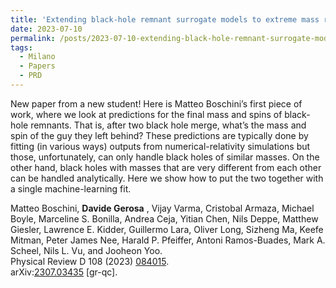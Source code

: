 ```yaml
---
title: 'Extending black-hole remnant surrogate models to extreme mass ratios'
date: 2023-07-10
permalink: /posts/2023-07-10-extending-black-hole-remnant-surrogate-models-to-extreme-mass-ratios
tags:
  - Milano
  - Papers
  - PRD
---
```


New paper from a new student! Here is Matteo Boschini’s first piece of work, where we look at predictions for the final mass and spins of black-hole remnants. That is, after two black hole merge, what’s the mass and spin of the guy they left behind? These predictions are typically done by fitting (in various ways) outputs from numerical-relativity simulations but those, unfortunately, can only handle black holes of similar masses. On the other hand, black holes with masses that are very different from each other can be handled analytically. Here we show how to put the two together with a single machine-learning fit. 

Matteo Boschini, **Davide Gerosa** , Vijay Varma, Cristobal Armaza, Michael Boyle, Marceline S. Bonilla, Andrea Ceja, Yitian Chen, Nils Deppe, Matthew Giesler, Lawrence E. Kidder, Guillermo Lara, Oliver Long, Sizheng Ma, Keefe Mitman, Peter James Nee, Harald P. Pfeiffer, Antoni Ramos-Buades, Mark A. Scheel, Nils L. Vu, and Jooheon Yoo.  
Physical Review D 108 (2023) [084015](<https://journals.aps.org/prd/abstract/10.1103/PhysRevD.108.084015>).  
arXiv:[](<https://arxiv.org/abs/2204.00026>)[](<https://arxiv.org/abs/2204.03423>)[2307.03435](<https://arxiv.org/abs/2307.03435>) [gr-qc].

